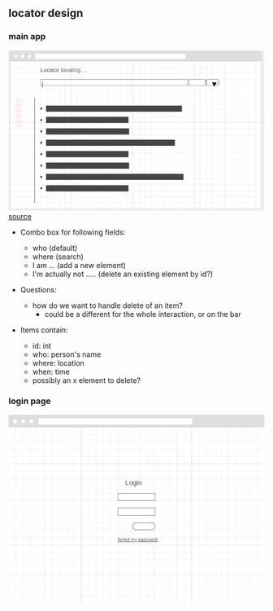 ## locator design

### main app
![main](main.png "main")
[source](https://wireframe.cc/jzqjI9)

* Combo box for following fields:
  * who (default)
  * where (search)
  * I am ... (add a new element)
  * I'm actually not ..... (delete an existing element by id?) 

* Questions:
  * how do we want to handle delete of an item?
    * could be a different for the whole interaction, or on the bar 

* Items contain: 
  *  id: int
  *  who: person's name
  *  where: location
  *  when: time
  *  possibly an x element to delete?
  
### login page
![main](login.png "login")
